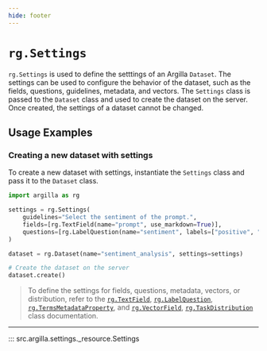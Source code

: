 ```yaml
---
hide: footer
---
```

# `rg.Settings`

`rg.Settings` is used to define the setttings of an Argilla `Dataset`. The settings can be used to configure the
behavior of the dataset, such as the fields, questions, guidelines, metadata, and vectors. The `Settings` class is
passed to the `Dataset` class and used to create the dataset on the server. Once created, the settings of a dataset
cannot be changed.

## Usage Examples

### Creating a new dataset with settings

To create a new dataset with settings, instantiate the `Settings` class and pass it to the `Dataset` class.

```python
import argilla as rg

settings = rg.Settings(
    guidelines="Select the sentiment of the prompt.",
    fields=[rg.TextField(name="prompt", use_markdown=True)],
    questions=[rg.LabelQuestion(name="sentiment", labels=["positive", "negative"])],
)

dataset = rg.Dataset(name="sentiment_analysis", settings=settings)

# Create the dataset on the server
dataset.create()

```

> To define the settings for fields, questions, metadata, vectors, or distribution, refer to the [`rg.TextField`](fields.md), [`rg.LabelQuestion`](questions.md), [`rg.TermsMetadataProperty`](metadata_property.md), and [`rg.VectorField`](vectors.md), [`rg.TaskDistribution`](task_distribution.md) class documentation.

---

::: src.argilla.settings._resource.Settings
